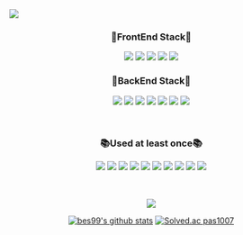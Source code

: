 <img src="https://capsule-render.vercel.app/api?type=soft&color=timeAuto&height=400&section=header&text=🐜EunSeong%20Byun&fontSize=50" />

<!--
<img src="https://capsule-render.vercel.app/api?type=soft&color=timeAuto&height=50&section=body&text=Tech%20Stack&fontSize=20" />
-->
<div align=center> 

<h3 align="center">📘FrontEnd Stack📘</h3>
<p align="center">
<img src="https://img.shields.io/badge/HTML5-E34F26?style=flat-square&logo=HTML5&logoColor=white"/>
<img src="https://img.shields.io/badge/CSS3-1572B6?style=flat-square&logo=CSS3&logoColor=white"/>
<img src="https://img.shields.io/badge/JavaScript-F7DF1E?style=flat-square&logo=JavaScript&logoColor=white"/>
<img src="https://img.shields.io/badge/Bootstrap-7952B3?style=flat-square&logo=Bootstrap&logoColor=white"/>
<img src="https://img.shields.io/badge/Visual Studio Code-007ACC?style=flat-square&logo=Visual Studio Code&logoColor=white"/>
</p>


<h3 align="center">📖BackEnd Stack📖</h3>
<p align="center">
<img src="https://img.shields.io/badge/Java-007396?style=flat&logo=OpenJDK&logoColor=white"/>
<img src="https://img.shields.io/badge/Spring-6DB33F?style=flat-square&logo=Spring&logoColor=white"/>
<img src="https://img.shields.io/badge/SpringBoot-6DB33F?style=flat-square&logo=SpringBoot&logoColor=white"/>
<img src="https://img.shields.io/badge/MySQL-4479A1?style=flat-square&logo=MySQL&logoColor=white"/>
<img src="https://img.shields.io/badge/Thymeleaf-005F0F?style=flat-square&logo=Thymeleaf&logoColor=white"/>
<img src="https://img.shields.io/badge/Postman-FF6C37?style=flat-square&logo=Postman&logoColor=white"/>
<img src="https://img.shields.io/badge/IntelliJ IDEA-000000?style=flat-square&logo=IntelliJIDEA&logoColor=white"/>
</p>
<br>

<h3 align="center">📚Used at least once📚</h3>
<p align="center">
<img src="https://img.shields.io/badge/Python-3776AB?style=flat-square&logo=Python&logoColor=white"/>
<img src="https://img.shields.io/badge/C-A8B9CC?style=flat-square&logo=C&logoColor=white"/>
<img src="https://img.shields.io/badge/C++-00599C?style=flat-square&logo=C%2B%2B&logoColor=white"/>
<img src="https://img.shields.io/badge/OpenCV-5C3EE8?style=flat-square&logo=OpenCV&logoColor=white"/>
<img src="https://img.shields.io/badge/VMware-607078?style=flat-square&logo=VMware&logoColor=white"/>
<img src="https://img.shields.io/badge/Arduino-00979D?style=flat-square&logo=Arduino&logoColor=white"/>
<img src="https://img.shields.io/badge/Google Colab-F9AB00?style=flat-square&logo=Google Colab&logoColor=white"/>
<img src="https://img.shields.io/badge/Kaggle-20BEFF?style=flat-square&logo=Kaggle&logoColor=white"/>
<img src="https://img.shields.io/badge/scikit learn-F7931E?style=flat-square&logo=scikit-learn&logoColor=white"/>
<img src="https://img.shields.io/badge/Eclipse IDE-2C2255?style=flat-square&logo=Eclipse IDE&logoColor=white"/>
</p>

<br>
<br>

<img src="https://capsule-render.vercel.app/api?type=soft&color=timeAuto&height=50&section=header&text=🌿etc.🌿&fontSize=24" />

<!--
![bes99's github stats](https://github-readme-stats.vercel.app/api?username=bes99&show_icons=true)
-->

[![bes99's github stats](https://github-readme-stats.vercel.app/api/top-langs/?username=bes99&show_icons=true&hide_border=true&title_color=004386&icon_color=004386&layout=compact)](https://github.com/bes99)
[![Solved.ac
pas1007](http://mazassumnida.wtf/api/v2/generate_badge?boj=pas1007)](https://solved.ac/pas1007)
</div>

